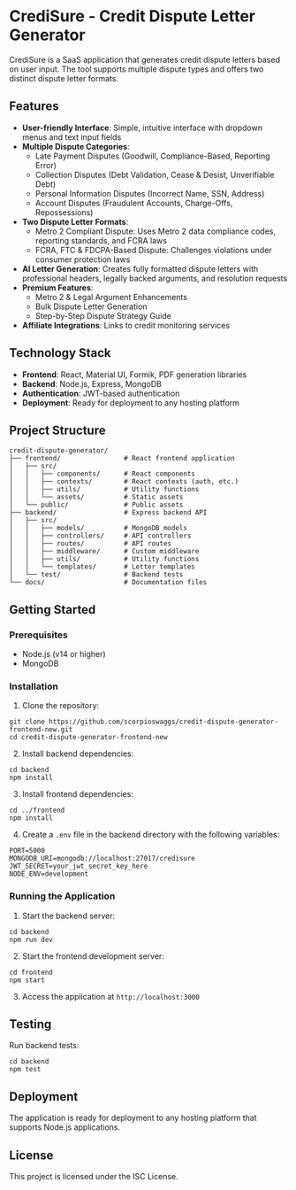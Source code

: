 # CrediSure - Credit Dispute Letter Generator

CrediSure is a SaaS application that generates credit dispute letters based on user input. The tool supports multiple dispute types and offers two distinct dispute letter formats.

## Features

- **User-friendly Interface**: Simple, intuitive interface with dropdown menus and text input fields
- **Multiple Dispute Categories**:
  - Late Payment Disputes (Goodwill, Compliance-Based, Reporting Error)
  - Collection Disputes (Debt Validation, Cease & Desist, Unverifiable Debt)
  - Personal Information Disputes (Incorrect Name, SSN, Address)
  - Account Disputes (Fraudulent Accounts, Charge-Offs, Repossessions)
- **Two Dispute Letter Formats**:
  - Metro 2 Compliant Dispute: Uses Metro 2 data compliance codes, reporting standards, and FCRA laws
  - FCRA, FTC & FDCPA-Based Dispute: Challenges violations under consumer protection laws
- **AI Letter Generation**: Creates fully formatted dispute letters with professional headers, legally backed arguments, and resolution requests
- **Premium Features**:
  - Metro 2 & Legal Argument Enhancements
  - Bulk Dispute Letter Generation
  - Step-by-Step Dispute Strategy Guide
- **Affiliate Integrations**: Links to credit monitoring services

## Technology Stack

- **Frontend**: React, Material UI, Formik, PDF generation libraries
- **Backend**: Node.js, Express, MongoDB
- **Authentication**: JWT-based authentication
- **Deployment**: Ready for deployment to any hosting platform

## Project Structure

```
credit-dispute-generator/
├── frontend/                # React frontend application
│   ├── src/
│   │   ├── components/      # React components
│   │   ├── contexts/        # React contexts (auth, etc.)
│   │   ├── utils/           # Utility functions
│   │   └── assets/          # Static assets
│   └── public/              # Public assets
├── backend/                 # Express backend API
│   ├── src/
│   │   ├── models/          # MongoDB models
│   │   ├── controllers/     # API controllers
│   │   ├── routes/          # API routes
│   │   ├── middleware/      # Custom middleware
│   │   ├── utils/           # Utility functions
│   │   └── templates/       # Letter templates
│   └── test/                # Backend tests
└── docs/                    # Documentation files
```

## Getting Started

### Prerequisites

- Node.js (v14 or higher)
- MongoDB

### Installation

1. Clone the repository:
```
git clone https://github.com/scorpioswaggs/credit-dispute-generator-frontend-new.git
cd credit-dispute-generator-frontend-new
```

2. Install backend dependencies:
```
cd backend
npm install
```

3. Install frontend dependencies:
```
cd ../frontend
npm install
```

4. Create a `.env` file in the backend directory with the following variables:
```
PORT=5000
MONGODB_URI=mongodb://localhost:27017/credisure
JWT_SECRET=your_jwt_secret_key_here
NODE_ENV=development
```

### Running the Application

1. Start the backend server:
```
cd backend
npm run dev
```

2. Start the frontend development server:
```
cd frontend
npm start
```

3. Access the application at `http://localhost:3000`

## Testing

Run backend tests:
```
cd backend
npm test
```

## Deployment

The application is ready for deployment to any hosting platform that supports Node.js applications.

## License

This project is licensed under the ISC License.
